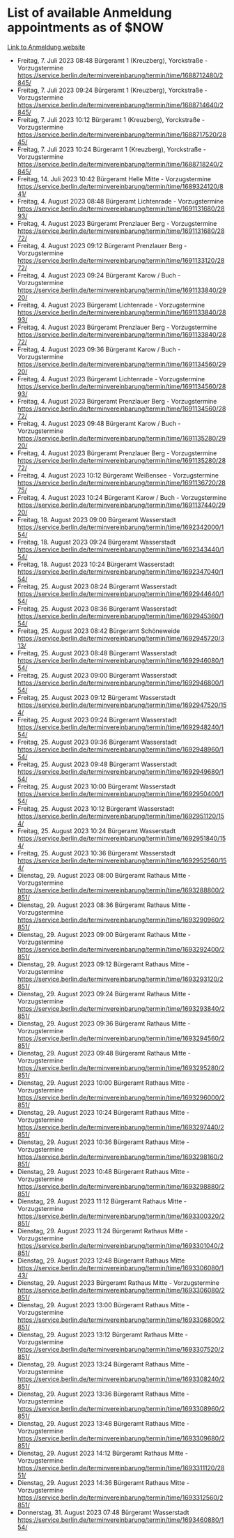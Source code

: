# List of available Anmeldung appointments as of $NOW
[Link to Anmeldung website](https://service.berlin.de/terminvereinbarung/termin/tag.php?termin=1&anliegen[]=120686&dienstleisterlist=122210,122217,327316,122219,327312,122227,327314,122231,327346,122243,327348,122254,122252,329742,122260,329745,122262,329748,122271,327278,122273,327274,122277,327276,330436,122280,327294,122282,327290,122284,327292,122291,327270,122285,327266,122286,327264,122296,327268,150230,329760,122297,327286,122294,327284,122312,329763,122314,329775,122304,327330,122311,327334,122309,327332,317869,122281,327352,122279,329772,122283,122276,327324,122274,327326,122267,329766,122246,327318,122251,327320,122257,327322,122208,327298,122226,327300&herkunft=http%3A%2F%2Fservice.berlin.de%2Fdienstleistung%2F120686%2F)
- Freitag, 7. Juli 2023 08:48 Bürgeramt 1 (Kreuzberg), Yorckstraße - Vorzugstermine https://service.berlin.de/terminvereinbarung/termin/time/1688712480/2845/
- Freitag, 7. Juli 2023 09:24 Bürgeramt 1 (Kreuzberg), Yorckstraße - Vorzugstermine https://service.berlin.de/terminvereinbarung/termin/time/1688714640/2845/
- Freitag, 7. Juli 2023 10:12 Bürgeramt 1 (Kreuzberg), Yorckstraße - Vorzugstermine https://service.berlin.de/terminvereinbarung/termin/time/1688717520/2845/
- Freitag, 7. Juli 2023 10:24 Bürgeramt 1 (Kreuzberg), Yorckstraße - Vorzugstermine https://service.berlin.de/terminvereinbarung/termin/time/1688718240/2845/
- Freitag, 14. Juli 2023 10:42 Bürgeramt Helle Mitte - Vorzugstermine https://service.berlin.de/terminvereinbarung/termin/time/1689324120/841/
- Freitag, 4. August 2023 08:48 Bürgeramt Lichtenrade - Vorzugstermine https://service.berlin.de/terminvereinbarung/termin/time/1691131680/2893/
- Freitag, 4. August 2023  Bürgeramt Prenzlauer Berg - Vorzugstermine https://service.berlin.de/terminvereinbarung/termin/time/1691131680/2872/
- Freitag, 4. August 2023 09:12 Bürgeramt Prenzlauer Berg - Vorzugstermine https://service.berlin.de/terminvereinbarung/termin/time/1691133120/2872/
- Freitag, 4. August 2023 09:24 Bürgeramt Karow / Buch - Vorzugstermine https://service.berlin.de/terminvereinbarung/termin/time/1691133840/2920/
- Freitag, 4. August 2023  Bürgeramt Lichtenrade - Vorzugstermine https://service.berlin.de/terminvereinbarung/termin/time/1691133840/2893/
- Freitag, 4. August 2023  Bürgeramt Prenzlauer Berg - Vorzugstermine https://service.berlin.de/terminvereinbarung/termin/time/1691133840/2872/
- Freitag, 4. August 2023 09:36 Bürgeramt Karow / Buch - Vorzugstermine https://service.berlin.de/terminvereinbarung/termin/time/1691134560/2920/
- Freitag, 4. August 2023  Bürgeramt Lichtenrade - Vorzugstermine https://service.berlin.de/terminvereinbarung/termin/time/1691134560/2893/
- Freitag, 4. August 2023  Bürgeramt Prenzlauer Berg - Vorzugstermine https://service.berlin.de/terminvereinbarung/termin/time/1691134560/2872/
- Freitag, 4. August 2023 09:48 Bürgeramt Karow / Buch - Vorzugstermine https://service.berlin.de/terminvereinbarung/termin/time/1691135280/2920/
- Freitag, 4. August 2023  Bürgeramt Prenzlauer Berg - Vorzugstermine https://service.berlin.de/terminvereinbarung/termin/time/1691135280/2872/
- Freitag, 4. August 2023 10:12 Bürgeramt Weißensee - Vorzugstermine https://service.berlin.de/terminvereinbarung/termin/time/1691136720/2875/
- Freitag, 4. August 2023 10:24 Bürgeramt Karow / Buch - Vorzugstermine https://service.berlin.de/terminvereinbarung/termin/time/1691137440/2920/
- Freitag, 18. August 2023 09:00 Bürgeramt Wasserstadt https://service.berlin.de/terminvereinbarung/termin/time/1692342000/154/
- Freitag, 18. August 2023 09:24 Bürgeramt Wasserstadt https://service.berlin.de/terminvereinbarung/termin/time/1692343440/154/
- Freitag, 18. August 2023 10:24 Bürgeramt Wasserstadt https://service.berlin.de/terminvereinbarung/termin/time/1692347040/154/
- Freitag, 25. August 2023 08:24 Bürgeramt Wasserstadt https://service.berlin.de/terminvereinbarung/termin/time/1692944640/154/
- Freitag, 25. August 2023 08:36 Bürgeramt Wasserstadt https://service.berlin.de/terminvereinbarung/termin/time/1692945360/154/
- Freitag, 25. August 2023 08:42 Bürgeramt Schöneweide https://service.berlin.de/terminvereinbarung/termin/time/1692945720/313/
- Freitag, 25. August 2023 08:48 Bürgeramt Wasserstadt https://service.berlin.de/terminvereinbarung/termin/time/1692946080/154/
- Freitag, 25. August 2023 09:00 Bürgeramt Wasserstadt https://service.berlin.de/terminvereinbarung/termin/time/1692946800/154/
- Freitag, 25. August 2023 09:12 Bürgeramt Wasserstadt https://service.berlin.de/terminvereinbarung/termin/time/1692947520/154/
- Freitag, 25. August 2023 09:24 Bürgeramt Wasserstadt https://service.berlin.de/terminvereinbarung/termin/time/1692948240/154/
- Freitag, 25. August 2023 09:36 Bürgeramt Wasserstadt https://service.berlin.de/terminvereinbarung/termin/time/1692948960/154/
- Freitag, 25. August 2023 09:48 Bürgeramt Wasserstadt https://service.berlin.de/terminvereinbarung/termin/time/1692949680/154/
- Freitag, 25. August 2023 10:00 Bürgeramt Wasserstadt https://service.berlin.de/terminvereinbarung/termin/time/1692950400/154/
- Freitag, 25. August 2023 10:12 Bürgeramt Wasserstadt https://service.berlin.de/terminvereinbarung/termin/time/1692951120/154/
- Freitag, 25. August 2023 10:24 Bürgeramt Wasserstadt https://service.berlin.de/terminvereinbarung/termin/time/1692951840/154/
- Freitag, 25. August 2023 10:36 Bürgeramt Wasserstadt https://service.berlin.de/terminvereinbarung/termin/time/1692952560/154/
- Dienstag, 29. August 2023 08:00 Bürgeramt Rathaus Mitte - Vorzugstermine https://service.berlin.de/terminvereinbarung/termin/time/1693288800/2851/
- Dienstag, 29. August 2023 08:36 Bürgeramt Rathaus Mitte - Vorzugstermine https://service.berlin.de/terminvereinbarung/termin/time/1693290960/2851/
- Dienstag, 29. August 2023 09:00 Bürgeramt Rathaus Mitte - Vorzugstermine https://service.berlin.de/terminvereinbarung/termin/time/1693292400/2851/
- Dienstag, 29. August 2023 09:12 Bürgeramt Rathaus Mitte - Vorzugstermine https://service.berlin.de/terminvereinbarung/termin/time/1693293120/2851/
- Dienstag, 29. August 2023 09:24 Bürgeramt Rathaus Mitte - Vorzugstermine https://service.berlin.de/terminvereinbarung/termin/time/1693293840/2851/
- Dienstag, 29. August 2023 09:36 Bürgeramt Rathaus Mitte - Vorzugstermine https://service.berlin.de/terminvereinbarung/termin/time/1693294560/2851/
- Dienstag, 29. August 2023 09:48 Bürgeramt Rathaus Mitte - Vorzugstermine https://service.berlin.de/terminvereinbarung/termin/time/1693295280/2851/
- Dienstag, 29. August 2023 10:00 Bürgeramt Rathaus Mitte - Vorzugstermine https://service.berlin.de/terminvereinbarung/termin/time/1693296000/2851/
- Dienstag, 29. August 2023 10:24 Bürgeramt Rathaus Mitte - Vorzugstermine https://service.berlin.de/terminvereinbarung/termin/time/1693297440/2851/
- Dienstag, 29. August 2023 10:36 Bürgeramt Rathaus Mitte - Vorzugstermine https://service.berlin.de/terminvereinbarung/termin/time/1693298160/2851/
- Dienstag, 29. August 2023 10:48 Bürgeramt Rathaus Mitte - Vorzugstermine https://service.berlin.de/terminvereinbarung/termin/time/1693298880/2851/
- Dienstag, 29. August 2023 11:12 Bürgeramt Rathaus Mitte - Vorzugstermine https://service.berlin.de/terminvereinbarung/termin/time/1693300320/2851/
- Dienstag, 29. August 2023 11:24 Bürgeramt Rathaus Mitte - Vorzugstermine https://service.berlin.de/terminvereinbarung/termin/time/1693301040/2851/
- Dienstag, 29. August 2023 12:48 Bürgeramt Rathaus Mitte https://service.berlin.de/terminvereinbarung/termin/time/1693306080/143/
- Dienstag, 29. August 2023  Bürgeramt Rathaus Mitte - Vorzugstermine https://service.berlin.de/terminvereinbarung/termin/time/1693306080/2851/
- Dienstag, 29. August 2023 13:00 Bürgeramt Rathaus Mitte - Vorzugstermine https://service.berlin.de/terminvereinbarung/termin/time/1693306800/2851/
- Dienstag, 29. August 2023 13:12 Bürgeramt Rathaus Mitte - Vorzugstermine https://service.berlin.de/terminvereinbarung/termin/time/1693307520/2851/
- Dienstag, 29. August 2023 13:24 Bürgeramt Rathaus Mitte - Vorzugstermine https://service.berlin.de/terminvereinbarung/termin/time/1693308240/2851/
- Dienstag, 29. August 2023 13:36 Bürgeramt Rathaus Mitte - Vorzugstermine https://service.berlin.de/terminvereinbarung/termin/time/1693308960/2851/
- Dienstag, 29. August 2023 13:48 Bürgeramt Rathaus Mitte - Vorzugstermine https://service.berlin.de/terminvereinbarung/termin/time/1693309680/2851/
- Dienstag, 29. August 2023 14:12 Bürgeramt Rathaus Mitte - Vorzugstermine https://service.berlin.de/terminvereinbarung/termin/time/1693311120/2851/
- Dienstag, 29. August 2023 14:36 Bürgeramt Rathaus Mitte - Vorzugstermine https://service.berlin.de/terminvereinbarung/termin/time/1693312560/2851/
- Donnerstag, 31. August 2023 07:48 Bürgeramt Wasserstadt https://service.berlin.de/terminvereinbarung/termin/time/1693460880/154/
